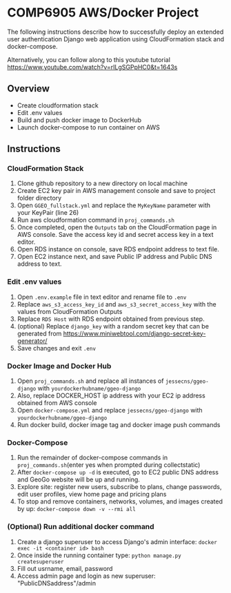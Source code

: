 # COMP6905 AWS/Docker Project

The following instructions describe how to successfully deploy an extended user authentication Django web application using CloudFormation stack and docker-compose. 

Alternatively, you can follow along to this youtube tutorial https://www.youtube.com/watch?v=rILgSGPpHC0&t=1643s

## Overview
- Create cloudformation stack
- Edit .env values
- Build and push docker image to DockerHub
- Launch docker-compose to run container on AWS 


## Instructions
### CloudFormation Stack
1. Clone github repository to a new directory on local machine
2. Create EC2 key pair in AWS management console and save to project folder directory
3. Open ```GGEO_fullstack.yml``` and replace the ```MyKeyName``` parameter with your KeyPair (line 26)
4. Run aws cloudformation command in ```proj_commands.sh```
5. Once completed, open the ```Outputs``` tab on the CloudFormation page in AWS console. Save the access key id and secret access key in a text editor.
6. Open RDS instance on console, save RDS endpoint address to text file.
7. Open EC2 instance next, and save Public IP address and Public DNS address to text.

### Edit .env values
1. Open ```.env.example``` file in text editor and rename file to ```.env```
2. Replace ```aws_s3_access_key_id``` and ```aws_s3_secret_access_key``` with the values from CloudFormation Outputs
3. Replace ```RDS Host``` with RDS endpoint obtained from previous step.
4. (optional) Replace ```django_key``` with a random secret key that can be generated from https://www.miniwebtool.com/django-secret-key-generator/
5. Save changes and exit ```.env```

### Docker Image and Docker Hub
1. Open ```proj_commands.sh``` and replace all instances of ```jessecns/ggeo-django``` with ```yourdockerhubname/ggeo-django```
2. Also, replace DOCKER_HOST ip address with your EC2 ip address obtained from AWS console
3. Open ```docker-compose.yml``` and replace ```jessecns/ggeo-django``` with ```yourdockerhubname/ggeo-django```
3. Run docker build, docker image tag and docker image push commands

### Docker-Compose
1. Run the remainder of docker-compose commands in ```proj_commands.sh```(enter yes when prompted during collectstatic)
2. After ```docker-compose up -d``` is executed, go to EC2 public DNS address and GeoGo website will be up and running.
3. Explore site: register new users, subscribe to plans, change passwords, edit user profiles, view home page and pricing plans
4. To stop and remove containers, networks, volumes, and images created by up: ```docker-compose down -v --rmi all```

### (Optional) Run additional docker command
1. Create a django superuser to access Django's admin interface:  ```docker exec -it <container id> bash```
2. Once inside the running container type: ```python manage.py createsuperuser```
3. Fill out usrname, email, password
4. Access admin page and login as new superuser: "PublicDNSaddress"/admin 
